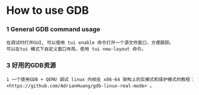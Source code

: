 # How to use GDB
### 1 General GDB command usage
    在调试时打开GUI, 可以使用 tui enable 命令打开一个源文件窗口，方便跟踪。
    可以在tui 模式下自定义窗口布局，使用 tui new-layout 命令。
### 3 好用的GDB资源
    1 一个使用GDB + QEMU 调试 linux 内核在 x86-64 架构上的实模式和保护模式的教程：<https://github.com/AdrianHuang/gdb-linux-real-mode> 。